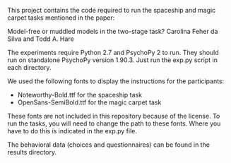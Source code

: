 This project contains the code required to run the spaceship and magic carpet tasks mentioned in the paper:

Model-free or muddled models in the two-stage task?
Carolina Feher da Silva and Todd A. Hare

The experiments require Python 2.7 and PsychoPy 2 to run.
They should run on standalone PsychoPy version 1.90.3.
Just run the exp.py script in each directory.

We used the following fonts to display the instructions for the participants:
* Noteworthy-Bold.ttf for the spaceship task
* OpenSans-SemiBold.ttf for the magic carpet task

These fonts are not included in this repository because of the license.
To run the tasks, you will need to change the path to these fonts.
Where you have to do this is indicated in the exp.py file.

The behavioral data (choices and questionnaires) can be found in the results directory.
